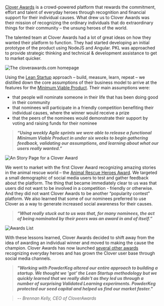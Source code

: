 [Clover Awards](//www.cloverwawards.com) is a crowd-powered platform that rewards the commitment, effort and talent of everyday heroes through recognition and financial support for their individual causes.  What drew us to Clover Awards was their mission of recognizing the ordinary individuals that do extraordinary things for their community – the unsung heroes of the world.

The talented team at Clover Awards had a lot of great ideas on how they wanted their platform to function. They had started developing an initial prototype of the product using NodeJS and Angular.  PKL was approached to provide strategic thinking and technical & development assistance to get to market quicker.

![The cloverawards.com homepage](//res.cloudinary.com/dvqnohq4c/image/upload/v1436117465/blog/clover_mbp_retina.jpg)

Using the [Lean Startup](https://en.wikipedia.org/wiki/Lean_startup) approach – build, measure, learn, repeat – we distilled down the core assumptions of their business model to arrive at the features for the [Minimum Viable Product](https://en.wikipedia.org/wiki/Minimum_Viable_Product). Their main assumptions were:

+ that people will nominate someone in their life that has been doing good in their community
+ that nominees will participate in a friendly competition benefiting their individual causes, where the winner would receive a prize
+ that the peers of the nominees would demonstrate their support by voting and raising funds for their nominee

>***“Using weekly Agile sprints we were able to release a functional Minimum Viable Product in under six weeks to begin gathering feedback, validating our assumptions, and learning about what our users really wanted.”***

![An Story Page for a Clover Award](//res.cloudinary.com/dvqnohq4c/image/upload/v1436117469/blog/awards_nominees_story.jpg)

We went to market with the first Clover Award recognizing amazing stories in the animal rescue world – the [Animal Rescue Heroes Award](https://www.cloverawards.com/app/prize/431).  We targeted a small demographic of social media users to test and gather feedback about the platform. The thing that became immediately clear to us was that users did not want to be involved in a competition - friendly or otherwise. And they did not want Clover Awards to be another “popularity contest” platform.  We also learned that some of our nominees preferred to use Clover as a way to generate increased social awareness for their causes.

>***“What really stuck out to us was that, for many nominees, the act of being nominated by their peers was an award in and of itself.”***

![Awards List](//res.cloudinary.com/dvqnohq4c/image/upload/v1436117465/blog/clover_awards_retina.jpg)

With these lessons learned, Clover Awards decided to shift away from the idea of awarding an individual winner and moved to making the cause the champion. Clover Awards has now launched [several other awards](https://www.cloverawards.com/app/prizes) recognizing everyday heroes and has grown the Clover user base through social media channels.

>***"Working with PowderKeg altered our entire approach to building a startup. We thought we 'got' the Lean Startup methodology but we quickly learned that we really didn't as they led us through a number of surprising Validated Learning experiments. PowderKeg protected our seed capital and helped us find our market faster."***

>-- *Brennan Kelly, CEO of CloverAwards*
